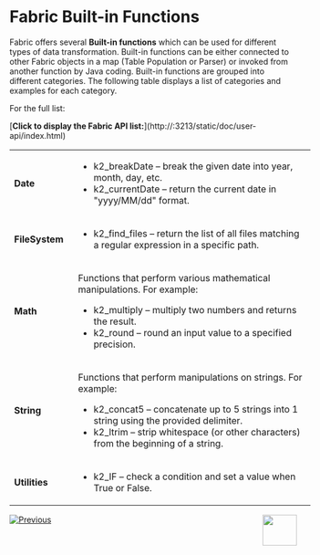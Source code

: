 # Fabric Built-in Functions

Fabric offers several **Built-in functions** which can be used for different types of data transformation. Built-in functions can be either connected to other Fabric objects in a map (Table Population or Parser) or invoked from another function by Java coding.
Built-in functions are grouped into different categories.  The following table displays a list of categories and examples for each category.

For the full list: 

[**Click to display the Fabric API list:**](http://<Fabric IP address>:3213/static/doc/user-api/index.html)

<table style="width: 528px;">
<tbody>
<tr>
<td style="width: 97px;">
<p><strong>Date</strong></p>
</td>
<td style="width: 418px;">
<ul>
<li>k2_breakDate &ndash; break the given date into year, month, day, etc.</li>
<li>k2_currentDate &ndash; return the current date in "yyyy/MM/dd" format.</li>
</ul>
</td>
</tr>
<tr>
<td style="width: 97px;">
<p><strong>FileSystem</strong></p>
</td>
<td style="width: 418px;">
<ul>
<li>k2_find_files &ndash; return the list of all files matching a regular expression in a specific path.</li>
</ul>
</td>
</tr>
<tr>
<td style="width: 97px;">
<p><strong>Math</strong></p>
</td>
<td style="width: 418px;">
<p>Functions that perform various mathematical manipulations. For example:</p>
<ul>
<li>k2_multiply &ndash; multiply two numbers and returns the result.</li>
<li>k2_round &ndash; round an input value to a specified precision.</li>
</ul>
</td>
</tr>
<tr>
<td style="width: 97px;">
<p><strong>String</strong></p>
</td>
<td style="width: 418px;">
<p>Functions that perform manipulations on strings. For example:</p>
<ul>
<li>k2_concat5 &ndash; concatenate up to 5 strings into 1 string using the provided delimiter.</li>
<li>k2_ltrim &ndash; strip whitespace (or other characters) from the beginning of a string.</li>
</ul>
</td>
</tr>
<tr>
<td style="width: 97px;">
<p><strong>Utilities</strong></p>
</td>
<td style="width: 418px;">
<ul>
<li>k2_IF &ndash; check a condition and set a value when True or False.</li>
</ul>
</td>
</tr>
</tbody>
</table>


[![Previous](https://github.com/k2view-academy/K2View-Academy/blob/master/articles/images/Previous.png)](https://github.com/k2view-academy/K2View-Academy/blob/master/articles/07_table_population/06_table_population_transformation_rules.md)[<img align="right" width="60" height="54" src="https://github.com/k2view-academy/K2View-Academy/blob/master/articles/images/Next.png">](https://github.com/k2view-academy/K2View-Academy/blob/master/articles/07_table_population/08_project_functions.md)
